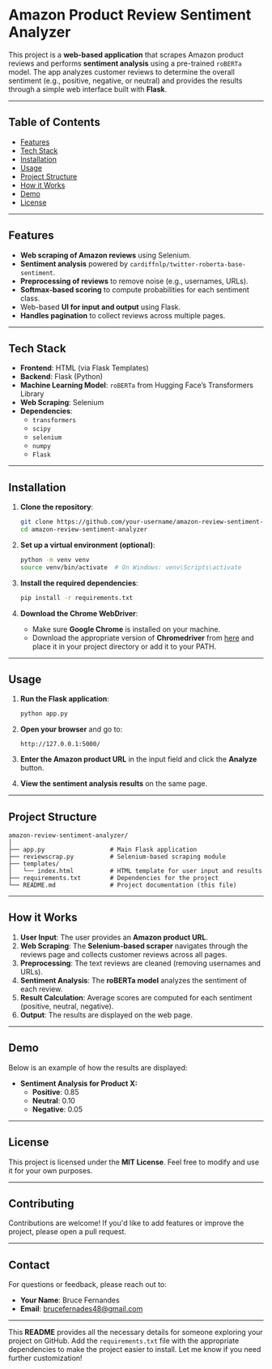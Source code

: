 # **Amazon Product Review Sentiment Analyzer**

This project is a **web-based application** that scrapes Amazon product reviews and performs **sentiment analysis** using a pre-trained `roBERTa` model. The app analyzes customer reviews to determine the overall sentiment (e.g., positive, negative, or neutral) and provides the results through a simple web interface built with **Flask**.

---

## **Table of Contents**
- [Features](#features)  
- [Tech Stack](#tech-stack)  
- [Installation](#installation)  
- [Usage](#usage)  
- [Project Structure](#project-structure)  
- [How it Works](#how-it-works)  
- [Demo](#demo)  
- [License](#license)  

---

## **Features**
- **Web scraping of Amazon reviews** using Selenium.
- **Sentiment analysis** powered by `cardiffnlp/twitter-roberta-base-sentiment`.
- **Preprocessing of reviews** to remove noise (e.g., usernames, URLs).
- **Softmax-based scoring** to compute probabilities for each sentiment class.
- Web-based **UI for input and output** using Flask.
- **Handles pagination** to collect reviews across multiple pages.

---

## **Tech Stack**
- **Frontend**: HTML (via Flask Templates)  
- **Backend**: Flask (Python)  
- **Machine Learning Model**: `roBERTa` from Hugging Face’s Transformers Library  
- **Web Scraping**: Selenium  
- **Dependencies**:  
  - `transformers`  
  - `scipy`  
  - `selenium`  
  - `numpy`  
  - `Flask`  

---

## **Installation**

1. **Clone the repository**:
   ```bash
   git clone https://github.com/your-username/amazon-review-sentiment-analyzer.git
   cd amazon-review-sentiment-analyzer
   ```

2. **Set up a virtual environment (optional)**:
   ```bash
   python -m venv venv
   source venv/bin/activate  # On Windows: venv\Scripts\activate
   ```

3. **Install the required dependencies**:
   ```bash
   pip install -r requirements.txt
   ```

4. **Download the Chrome WebDriver**:  
   - Make sure **Google Chrome** is installed on your machine.
   - Download the appropriate version of **Chromedriver** from [here](https://chromedriver.chromium.org/downloads) and place it in your project directory or add it to your PATH.

---

## **Usage**

1. **Run the Flask application**:
   ```bash
   python app.py
   ```

2. **Open your browser** and go to:  
   ```
   http://127.0.0.1:5000/
   ```

3. **Enter the Amazon product URL** in the input field and click the **Analyze** button.

4. **View the sentiment analysis results** on the same page.

---

## **Project Structure**

```
amazon-review-sentiment-analyzer/
│
├── app.py                  # Main Flask application
├── reviewscrap.py          # Selenium-based scraping module
├── templates/
│   └── index.html          # HTML template for user input and results
├── requirements.txt        # Dependencies for the project
└── README.md               # Project documentation (this file)
```

---

## **How it Works**

1. **User Input**: The user provides an **Amazon product URL**.  
2. **Web Scraping**: The **Selenium-based scraper** navigates through the reviews page and collects customer reviews across all pages.  
3. **Preprocessing**: The text reviews are cleaned (removing usernames and URLs).  
4. **Sentiment Analysis**: The **roBERTa model** analyzes the sentiment of each review.
5. **Result Calculation**: Average scores are computed for each sentiment (positive, neutral, negative).
6. **Output**: The results are displayed on the web page.

---

## **Demo**

Below is an example of how the results are displayed:

- **Sentiment Analysis for Product X:**
  - **Positive**: 0.85  
  - **Neutral**: 0.10  
  - **Negative**: 0.05  

---

## **License**
This project is licensed under the **MIT License**. Feel free to modify and use it for your own purposes.

---

## **Contributing**
Contributions are welcome! If you'd like to add features or improve the project, please open a pull request.

---

## **Contact**
For questions or feedback, please reach out to:  
- **Your Name**: Bruce Fernandes  
- **Email**: brucefernades48@gmail.com  

---

This **README** provides all the necessary details for someone exploring your project on GitHub. Add the `requirements.txt` file with the appropriate dependencies to make the project easier to install. Let me know if you need further customization!
